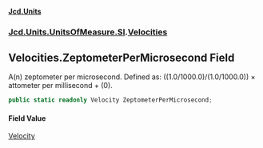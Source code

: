 #### [Jcd.Units](index.md 'index')
### [Jcd.Units.UnitsOfMeasure.SI](Jcd.Units.UnitsOfMeasure.SI.md 'Jcd.Units.UnitsOfMeasure.SI').[Velocities](Velocities.md 'Jcd.Units.UnitsOfMeasure.SI.Velocities')

## Velocities.ZeptometerPerMicrosecond Field

A(n) zeptometer per microsecond. Defined as: ((1.0/1000.0)/(1.0/1000.0)) × attometer per millisecond + (0).

```csharp
public static readonly Velocity ZeptometerPerMicrosecond;
```

#### Field Value
[Velocity](Velocity.md 'Jcd.Units.UnitTypes.Velocity')